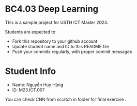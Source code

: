 BC4.03 Deep Learning 
=============================================

This is a sample project for USTH ICT Master 2024.

Students are expected to:

* Fork this repository to your github account
* Update student name and ID to this README file
* Push your commits regularly, with proper commit messages

Student Info
=======================

* Name: Nguyễn Huy Hùng
* ID: M23.ICT.007

You can check CNN from scratch in folder for final exercise .
